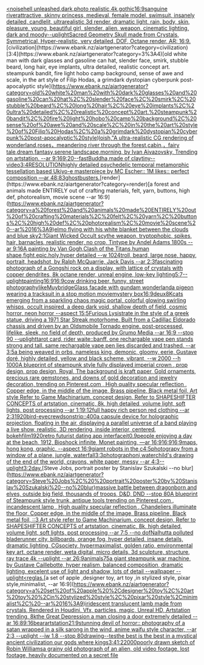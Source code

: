 [<noise](https://www.ebank.nz/aiartgenerator?category=%3Cnoise)[hell unleashed,dark,photo realistic,4k,gothic](https://www.ebank.nz/aiartgenerator?category=hell%20unleashed%2Cdark%2Cphoto%20realistic%2C4k%2Cgothic)[16:9](https://www.ebank.nz/aiartgenerator?category=16%3A9)[sanguine river](https://www.ebank.nz/aiartgenerator?category=sanguine%20river)[attractive, skinny princess, medieval, female model, swimsuit, insanely detailed, candlelit, ultrarealistic 3d render, dramatic light, rain, body, skin, pleasure, young, beautiful girl, slender, alien, weapon, cinematic lighting, dark and moody](https://www.ebank.nz/aiartgenerator?category=attractive%2C%20skinny%20princess%2C%20medieval%2C%20female%20model%2C%20swimsuit%2C%20insanely%20detailed%2C%20candlelit%2C%20ultrarealistic%203d%20render%2C%20dramatic%20light%2C%20rain%2C%20body%2C%20skin%2C%20pleasure%2C%20young%2C%20beautiful%20girl%2C%20slender%2C%20alien%2C%20weapon%2C%20cinematic%20lighting%2C%20dark%20and%20moody)[--uplight](https://www.ebank.nz/aiartgenerator?category=--uplight)[Sacred Geometry Skull made from Crystals, Symmetrical, Hyper-realistic, very detailed, DOF, Octane render, AR: 16:9.](https://www.ebank.nz/aiartgenerator?category=Sacred%20Geometry%20Skull%20made%20from%20Crystals%2C%20Symmetrical%2C%20Hyper-realistic%2C%20very%20detailed%2C%20DOF%2C%20Octane%20render%2C%20AR%3A%2016%3A9.)[civilization](https://www.ebank.nz/aiartgenerator?category=civilization)[3:4](https://www.ebank.nz/aiartgenerator?category=3%3A4)[old white man with dark glasses and gasoline can hat, slender face, smirk, stubble beard, long hair, eye implants, ultra detailed, realistic concept art. steampunk bandit, fire light hobo camp background, sense of awe and scale, in the art style of Filip Hodas, a grimdark dystopian cyberpunk post-apocalyptic style](https://www.ebank.nz/aiartgenerator?category=old%20white%20man%20with%20dark%20glasses%20and%20gasoline%20can%20hat%2C%20slender%20face%2C%20smirk%2C%20stubble%20beard%2C%20long%20hair%2C%20eye%20implants%2C%20ultra%20detailed%2C%20realistic%20concept%20art.%20steampunk%20bandit%2C%20fire%20light%20hobo%20camp%20background%2C%20sense%20of%20awe%20and%20scale%2C%20in%20the%20art%20style%20of%20Filip%20Hodas%2C%20a%20grimdark%20dystopian%20cyberpunk%20post-apocalyptic%20style)[loish,](https://www.ebank.nz/aiartgenerator?category=loish%2C)["A ultra-realistic CG rendering of wonderland,roses，meandering river through the forest,cabin,，fairy tale,dream,fantasy,serene landscape,morning, by Ivan Aivazovsky, Trending on artstation. --ar 9:16](https://www.ebank.nz/aiartgenerator?category=%22A%20ultra-realistic%20CG%20rendering%20of%20wonderland%2Croses%EF%BC%8Cmeandering%20river%20through%20the%20forest%2Ccabin%2C%EF%BC%8Cfairy%20tale%2Cdream%2Cfantasy%2Cserene%20landscape%2Cmorning%2C%20by%20Ivan%20Aivazovsky%2C%20Trending%20on%20artstation.%20--ar%209%3A16)[9:20](https://www.ebank.nz/aiartgenerator?category=9%3A20)[--fast](https://www.ebank.nz/aiartgenerator?category=--fast)[Buddha,made of clay](https://www.ebank.nz/aiartgenerator?category=Buddha%2Cmade%20of%20clay)[tiny](https://www.ebank.nz/aiartgenerator?category=tiny)[--video](https://www.ebank.nz/aiartgenerator?category=--video)[3:4](https://www.ebank.nz/aiartgenerator?category=3%3A4)[RESOLUTION](https://www.ebank.nz/aiartgenerator?category=RESOLUTION)[highly detailed psychedelic temporal metamorphic tessellation based Ukiyo-e masterpiece by MC Escher:: 1M likes:: perfect composition —ar 48:83](https://www.ebank.nz/aiartgenerator?category=highly%20detailed%20psychedelic%20temporal%20metamorphic%20tessellation%20based%20Ukiyo-e%20masterpiece%20by%20MC%20Escher%3A%3A%201M%20likes%3A%3A%20perfect%20composition%20%E2%80%94ar%2048%3A83)[ghostbusters.](https://www.ebank.nz/aiartgenerator?category=ghostbusters.)[render](https://www.ebank.nz/aiartgenerator?category=render)[a forest and animals made ENTIRELY out of crafting materials, felt, yarn, buttons, high def, photorealism, movie scene --ar 16:9](https://www.ebank.nz/aiartgenerator?category=a%20forest%20and%20animals%20made%20ENTIRELY%20out%20of%20crafting%20materials%2C%20felt%2C%20yarn%2C%20buttons%2C%20high%20def%2C%20photorealism%2C%20movie%20scene%20--ar%2016%3A9)[elmo flying with his white blanket between the clouds and blue sky](https://www.ebank.nz/aiartgenerator?category=elmo%20flying%20with%20his%20white%20blanket%20between%20the%20clouds%20and%20blue%20sky)[2:1](https://www.ebank.nz/aiartgenerator?category=2%3A1)[Giant Wicked Occult scythe weapon, tryptophobic, spikes, hair, barnacles, realistic render, no crop, Tintype by Andel Adams 1800s --ar 9:16](https://www.ebank.nz/aiartgenerator?category=Giant%20Wicked%20Occult%20scythe%20weapon%2C%20tryptophobic%2C%20spikes%2C%20hair%2C%20barnacles%2C%20realistic%20render%2C%20no%20crop%2C%20Tintype%20by%20Andel%20Adams%201800s%20--ar%209%3A16)[A painting by Van Gogh,Clash of the Titans,human shape,fight,epic.holy,hyper detailed --w 1024](https://www.ebank.nz/aiartgenerator?category=A%20painting%20by%20Van%20Gogh%2CClash%20of%20the%20Titans%2Chuman%20shape%2Cfight%2Cepic.holy%2Chyper%20detailed%20--w%201024)[troll, beard, large nose, happy, portrait, headshot, by  Ralph McQuarrie, Jack Davis --ar 2:3](https://www.ebank.nz/aiartgenerator?category=troll%2C%20beard%2C%20large%20nose%2C%20happy%2C%20portrait%2C%20headshot%2C%20by%20%20Ralph%20McQuarrie%2C%20Jack%20Davis%20--ar%202%3A3)[fascinating photograph of a Gongshi rock on a display, with lattice of crystals with copper dendrites, 8k octane render, unreal engine,  low-key lighting](https://www.ebank.nz/aiartgenerator?category=fascinating%20photograph%20of%20a%20Gongshi%20rock%20on%20a%20display%2C%20with%20lattice%20of%20crystals%20with%20copper%20dendrites%2C%208k%20octane%20render%2C%20unreal%20engine%2C%20%20low-key%20lighting)[5:7](https://www.ebank.nz/aiartgenerator?category=5%3A7)[--uplight](https://www.ebank.nz/aiartgenerator?category=--uplight)[painting](https://www.ebank.nz/aiartgenerator?category=painting)[16:9](https://www.ebank.nz/aiartgenerator?category=16%3A9)[16:9](https://www.ebank.nz/aiartgenerator?category=16%3A9)[cow drinking beer, funny, street photography](https://www.ebank.nz/aiartgenerator?category=cow%20drinking%20beer%2C%20funny%2C%20street%20photography)[like](https://www.ebank.nz/aiartgenerator?category=like)[Muybridge](https://www.ebank.nz/aiartgenerator?category=Muybridge)[Glass facade with gundam wonderland](https://www.ebank.nz/aiartgenerator?category=Glass%20facade%20with%20gundam%20wonderland)[a pigeon wearing a tracksuit in a stop motion movie](https://www.ebank.nz/aiartgenerator?category=a%20pigeon%20wearing%20a%20tracksuit%20in%20a%20stop%20motion%20movie)[mystery box](https://www.ebank.nz/aiartgenerator?category=mystery%20box)[16:9](https://www.ebank.nz/aiartgenerator?category=16%3A9)[deux](https://www.ebank.nz/aiartgenerator?category=deux)[8K](https://www.ebank.nz/aiartgenerator?category=8K)[cats emerging from a sparkling chaos magic portal, colorful glowing swirling whisps, occult inspired, a deep dark void, shallow depth of field, cosmic horror, neon horror --aspect 15:5](https://www.ebank.nz/aiartgenerator?category=cats%20emerging%20from%20a%20sparkling%20chaos%20magic%20portal%2C%20colorful%20glowing%20swirling%20whisps%2C%20occult%20inspired%2C%20a%20deep%20dark%20void%2C%20shallow%20depth%20of%20field%2C%20cosmic%20horror%2C%20neon%20horror%20--aspect%2015%3A5)[Furious Lysistrate in the style of a greek statue, driving a 1971 Star Streak motorhome. Built from a Cadillac Eldorado chassis and driven by an Oldsmobile Tornado engine. post-processed, lifelike, sleek, no field of depth, produced by Grumo Media --ar 16:9 --stop 90 --uplight](https://www.ebank.nz/aiartgenerator?category=Furious%20Lysistrate%20in%20the%20style%20of%20a%20greek%20statue%2C%20driving%20a%201971%20Star%20Streak%20motorhome.%20Built%20from%20a%20Cadillac%20Eldorado%20chassis%20and%20driven%20by%20an%20Oldsmobile%20Tornado%20engine.%20post-processed%2C%20lifelike%2C%20sleek%2C%20no%20field%20of%20depth%2C%20produced%20by%20Grumo%20Media%20--ar%2016%3A9%20--stop%2090%20--uplight)[tarot card, rider waite::banff. one rechargable vape pen stands strong and tall. same rechargable vape pen lies discarded and trashed. --ar 3:5](https://www.ebank.nz/aiartgenerator?category=tarot%20card%2C%20rider%20waite%3A%3Abanff.%20one%20rechargable%20vape%20pen%20stands%20strong%20and%20tall.%20same%20rechargable%20vape%20pen%20lies%20discarded%20and%20trashed.%20--ar%203%3A5)[a being weaved in orbs, nameless king, demonic, gloomy, eerie, Gustave doré, highly detailed, yellow and black scheme, vibrant, --w 2000 --h 1000](https://www.ebank.nz/aiartgenerator?category=a%20being%20weaved%20in%20orbs%2C%20nameless%20king%2C%20demonic%2C%20gloomy%2C%20eerie%2C%20Gustave%20dor%C3%A9%2C%20highly%20detailed%2C%20yellow%20and%20black%20scheme%2C%20vibrant%2C%20--w%202000%20--h%201000)[A blueprint of steampunk style fully displayed imperial crown , prop design, prop design, Royal, The background is kraft paper,  Gold ornaments, precious rare gemstones,  and downs of gold decoration and jewelry decoration,  trending on Pinterest.com  , High quality specular reflection ,  Copper  edge, in the middle of the image, Brass pipeline,  Black metal foil,  Art style Refer to Game Machinarium.  concept design, Refer to SHAPESHIFTER CONCEPTS  of artstation, cinematic,  8k, high detailed,  volume light,  soft lights,  post processing    --ar 1:1](https://www.ebank.nz/aiartgenerator?category=A%20blueprint%20of%20steampunk%20style%20fully%20displayed%20imperial%20crown%20%2C%20prop%20design%2C%20prop%20design%2C%20Royal%2C%20The%20background%20is%20kraft%20paper%2C%20%20Gold%20ornaments%2C%20precious%20rare%20gemstones%2C%20%20and%20downs%20of%20gold%20decoration%20and%20jewelry%20decoration%2C%20%20trending%20on%20Pinterest.com%20%20%2C%20High%20quality%20specular%20reflection%20%2C%20%20Copper%20%20edge%2C%20in%20the%20middle%20of%20the%20image%2C%20Brass%20pipeline%2C%20%20Black%20metal%20foil%2C%20%20Art%20style%20Refer%20to%20Game%20Machinarium.%20%20concept%20design%2C%20Refer%20to%20SHAPESHIFTER%20CONCEPTS%20%20of%20artstation%2C%20cinematic%2C%20%208k%2C%20high%20detailed%2C%20%20volume%20light%2C%20%20soft%20lights%2C%20%20post%20processing%20%20%20%20--ar%201%3A1)[9:12](https://www.ebank.nz/aiartgenerator?category=9%3A12)[full happy rich person  red clothing --ar 2:3](https://www.ebank.nz/aiartgenerator?category=full%20happy%20rich%20person%20%20red%20clothing%20--ar%202%3A3)[1920](https://www.ebank.nz/aiartgenerator?category=1920)[bird-eye](https://www.ebank.nz/aiartgenerator?category=bird-eye)[crewdson](https://www.ebank.nz/aiartgenerator?category=crewdson)[strip::](https://www.ebank.nz/aiartgenerator?category=strip%3A%3A)[400](https://www.ebank.nz/aiartgenerator?category=400)[a capsule device for holographic projection, floating in the air, displaying a parallel universe of a band playing a live show, realistic, 3D rendering, inside interior, centered, bokeh](https://www.ebank.nz/aiartgenerator?category=a%20capsule%20device%20for%20holographic%20projection%2C%20floating%20in%20the%20air%2C%20displaying%20a%20parallel%20universe%20of%20a%20band%20playing%20a%20live%20show%2C%20realistic%2C%203D%20rendering%2C%20inside%20interior%2C%20centered%2C%20bokeh)[film](https://www.ebank.nz/aiartgenerator?category=film)[1920](https://www.ebank.nz/aiartgenerator?category=1920)[retro futurist dating app interface](https://www.ebank.nz/aiartgenerator?category=retro%20futurist%20dating%20app%20interface)[it](https://www.ebank.nz/aiartgenerator?category=it)[0.9](https://www.ebank.nz/aiartgenerator?category=0.9)[people enjoying a day at the beach, 1912, Bioshock infinite, Monet painting, —ar 16:9](https://www.ebank.nz/aiartgenerator?category=people%20enjoying%20a%20day%20at%20the%20beach%2C%201912%2C%20Bioshock%20infinite%2C%20Monet%20painting%2C%20%E2%80%94ar%2016%3A9)[16:9](https://www.ebank.nz/aiartgenerator?category=16%3A9)[16:9](https://www.ebank.nz/aiartgenerator?category=16%3A9)[maps, hong kong, graphic,  --aspect 16:9](https://www.ebank.nz/aiartgenerator?category=maps%2C%20hong%20kong%2C%20graphic%2C%20%20--aspect%2016%3A9)[giamt robots in the c](https://www.ebank.nz/aiartgenerator?category=giamt%20robots%20in%20the%20c)[4:5](https://www.ebank.nz/aiartgenerator?category=4%3A5)[photograpy from a window of a plane, jungle, waterfall](https://www.ebank.nz/aiartgenerator?category=photograpy%20from%20a%20window%20of%20a%20plane%2C%20jungle%2C%20waterfall)[3:3](https://www.ebank.nz/aiartgenerator?category=3%3A3)[photograph](https://www.ebank.nz/aiartgenerator?category=photograph)[oni,water](https://www.ebank.nz/aiartgenerator?category=oni%2Cwater)[](https://www.ebank.nz/aiartgenerator?category=)[child's drawing of the end of the world, crayons, white paper, messy --ar 4:3](https://www.ebank.nz/aiartgenerator?category=child%27s%20drawing%20of%20the%20end%20of%20the%20world%2C%20crayons%2C%20white%20paper%2C%20messy%20--ar%204%3A3)[--uplight](https://www.ebank.nz/aiartgenerator?category=--uplight)[3:2](https://www.ebank.nz/aiartgenerator?category=3%3A2)[day.](https://www.ebank.nz/aiartgenerator?category=day.)[Steve Jobs,  portrait poster by Stanislav Szukalski --no blur](https://www.ebank.nz/aiartgenerator?category=Steve%20Jobs%2C%20%20portrait%20poster%20by%20Stanislav%20Szukalski%20--no%20blur)[massive battle between dragonborn and elves, outside big field, thousands of troops, D&D, DND --stop 80](https://www.ebank.nz/aiartgenerator?category=massive%20battle%20between%20dragonborn%20and%20elves%2C%20outside%20big%20field%2C%20thousands%20of%20troops%2C%20D%26D%2C%20DND%20--stop%2080)[A blueprint of Steampunk style trunk,   antique tools trending on Pinterest.com  ,  incandescent lamp , High quality specular reflection ,  Chandeliers illuminate the floor, Copper  edge, in the middle of the image, Brass pipeline,  Black metal foil,  ::3  Art style refer to Game Machinarium.  concept design, Refer to SHAPESHIFTER CONCEPTS  of artstation, cinematic,  8k, high detailed,  volume light,  soft lights,  post processing    --ar 7:5   --no dof](https://www.ebank.nz/aiartgenerator?category=A%20blueprint%20of%20Steampunk%20style%20trunk%2C%20%20%20antique%20tools%20trending%20on%20Pinterest.com%20%20%2C%20%20incandescent%20lamp%20%2C%20High%20quality%20specular%20reflection%20%2C%20%20Chandeliers%20illuminate%20the%20floor%2C%20Copper%20%20edge%2C%20in%20the%20middle%20of%20the%20image%2C%20Brass%20pipeline%2C%20%20Black%20metal%20foil%2C%20%20%3A%3A3%20%20Art%20style%20refer%20to%20Game%20Machinarium.%20%20concept%20design%2C%20Refer%20to%20SHAPESHIFTER%20CONCEPTS%20%20of%20artstation%2C%20cinematic%2C%20%208k%2C%20high%20detailed%2C%20%20volume%20light%2C%20%20soft%20lights%2C%20%20post%20processing%20%20%20%20--ar%207%3A5%20%20%20--no%20dof)[Nalhutta polluted bladerunner city, billboards, orange fog, hyper detailed, insane details, dramatic lighting, CGsociety, hypermaximalist, golden ratio, environmental key art, octane render, weta digital, micro details, 3d sculpture, structure, ray trace 4k --uplight --ar 26:9](https://www.ebank.nz/aiartgenerator?category=Nalhutta%20polluted%20bladerunner%20city%2C%20billboards%2C%20orange%20fog%2C%20hyper%20detailed%2C%20insane%20details%2C%20dramatic%20lighting%2C%20CGsociety%2C%20hypermaximalist%2C%20golden%20ratio%2C%20environmental%20key%20art%2C%20octane%20render%2C%20weta%20digital%2C%20micro%20details%2C%203d%20sculpture%2C%20structure%2C%20ray%20trace%204k%20--uplight%20--ar%2026%3A9)[animals](https://www.ebank.nz/aiartgenerator?category=animals)[75](https://www.ebank.nz/aiartgenerator?category=75)[a giant steampunk war machine, by Gustave Caillebotte, hyper realism, balanced composition, dramatic lighting, excelent use of light and shadow, lots of detail --wallpaper --uplight](https://www.ebank.nz/aiartgenerator?category=a%20giant%20steampunk%20war%20machine%2C%20by%20Gustave%20Caillebotte%2C%20hyper%20realism%2C%20balanced%20composition%2C%20dramatic%20lighting%2C%20excelent%20use%20of%20light%20and%20shadow%2C%20lots%20of%20detail%20--wallpaper%20--uplight)[<reglas.](https://www.ebank.nz/aiartgenerator?category=%3Creglas.)[a set of apple ,designer toy, art toy ,in stylized style, pixar style,minimalist, --ar 16:9](https://www.ebank.nz/aiartgenerator?category=a%20set%20of%20apple%20%2Cdesigner%20toy%2C%20art%20toy%20%2Cin%20stylized%20style%2C%20pixar%20style%2Cminimalist%2C%20--ar%2016%3A9)[iridescent translucent lamb made from crystals, Rendered in Houdini, Vfx, particles, magic, Unreal HD, Artstation trending, 8k](https://www.ebank.nz/aiartgenerator?category=iridescent%20translucent%20lamb%20made%20from%20crystals%2C%20Rendered%20in%20Houdini%2C%20Vfx%2C%20particles%2C%20magic%2C%20Unreal%20HD%2C%20Artstation%20trending%2C%208k)[the Great Depression a man closing a door extremely detailed --ar 16:8](https://www.ebank.nz/aiartgenerator?category=the%20Great%20Depression%20a%20man%20closing%20a%20door%20extremely%20detailed%20--ar%2016%3A8)[9:16](https://www.ebank.nz/aiartgenerator?category=9%3A16)[bear](https://www.ebank.nz/aiartgenerator?category=bear)[artstation](https://www.ebank.nz/aiartgenerator?category=artstation)[21:9](https://www.ebank.nz/aiartgenerator?category=21%3A9)[stunning devil of horror:: photography of a satan wrapped in a silk sarong in the wind, anime waifu style character, --ar 2:3 --uplight --iw 1.8 --stop 80](https://www.ebank.nz/aiartgenerator?category=stunning%20devil%20of%20horror%3A%3A%20photography%20of%20a%20satan%20wrapped%20in%20a%20silk%20sarong%20in%20the%20wind%2C%20anime%20waifu%20style%20character%2C%20--ar%202%3A3%20--uplight%20--iw%201.8%20--stop%2080)[drawing](https://www.ebank.nz/aiartgenerator?category=drawing)[--tes](https://www.ebank.nz/aiartgenerator?category=--tes)[the best is the best in a mystical ancient civilization our gods where kings](https://www.ebank.nz/aiartgenerator?category=the%20best%20is%20the%20best%20in%20a%20mystical%20ancient%20civilization%20our%20gods%20where%20kings)[3:4](https://www.ebank.nz/aiartgenerator?category=3%3A4)[1:2](https://www.ebank.nz/aiartgenerator?category=1%3A2)[2000](https://www.ebank.nz/aiartgenerator?category=2000)[poorly drawn sketch of Robin Williams](https://www.ebank.nz/aiartgenerator?category=poorly%20drawn%20sketch%20of%20Robin%20Williams)[a grainy old photograph of an alien, old video footage, lost footage, heavily documented on a secret file](https://www.ebank.nz/aiartgenerator?category=a%20grainy%20old%20photograph%20of%20an%20alien%2C%20old%20video%20footage%2C%20lost%20footage%2C%20heavily%20documented%20on%20a%20secret%20file)